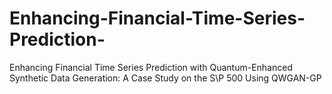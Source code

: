 # Enhancing-Financial-Time-Series-Prediction-
Enhancing Financial Time Series Prediction with Quantum-Enhanced Synthetic Data Generation: A Case Study on the S\P 500 Using QWGAN-GP
